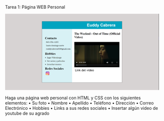 Tarea 1: Página WEB Personal

![Mi captura de pantalla](/img/Pagina.png)

Haga una página web personal con HTML y CSS con los siguientes elementos:
• Su foto
• Nombre
• Apellido
• Teléfono
• Dirección
• Correo Electrónico
• Hobbies
• Links a sus redes sociales
• Insertar algún video de youtube de su agrado